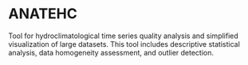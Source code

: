 # ANATEHC
Tool for hydroclimatological time series quality analysis and simplified visualization of large datasets.
This tool includes descriptive statistical analysis, data homogeneity assessment, and outlier detection.
